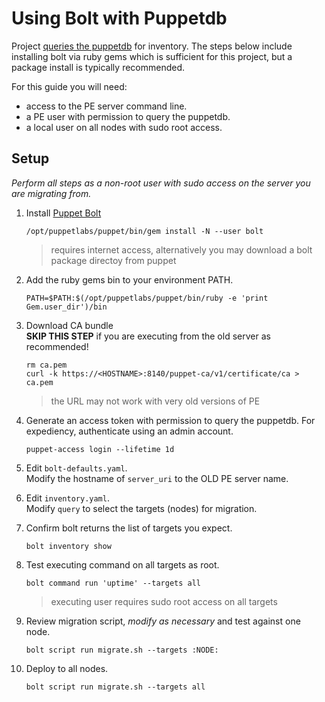 # Using Bolt with Puppetdb

Project [queries the puppetdb] for inventory. The steps below include installing bolt via ruby gems which is sufficient for this project, but a package install is typically recommended.

For this guide you will need:

* access to the PE server command line.
* a PE user with permission to query the puppetdb.
* a local user on all nodes with sudo root access.

## Setup

_Perform all steps as a non-root user with sudo access on the server you are migrating from._

1. Install [Puppet Bolt]

       /opt/puppetlabs/puppet/bin/gem install -N --user bolt

   > requires internet access, alternatively you may download a bolt
     package directoy from puppet

2. Add the ruby gems bin to your environment PATH.

       PATH=$PATH:$(/opt/puppetlabs/puppet/bin/ruby -e 'print Gem.user_dir')/bin

3. Download CA bundle  
   **SKIP THIS STEP** if you are executing from the old server as recommended!

       rm ca.pem
       curl -k https://<HOSTNAME>:8140/puppet-ca/v1/certificate/ca > ca.pem

   > the URL may not work with very old versions of PE

4. Generate an access token with permission to query the puppetdb.
   For expediency, authenticate using an admin account.

       puppet-access login --lifetime 1d

5. Edit `bolt-defaults.yaml`.  
   Modify the hostname of `server_uri` to the OLD PE server name.

6. Edit `inventory.yaml`.  
   Modify `query` to select the targets (nodes) for migration.

7. Confirm bolt returns the list of targets you expect.

       bolt inventory show

8. Test executing command on all targets as root.

       bolt command run 'uptime' --targets all

   > executing user requires sudo root access on all targets

9. Review migration script, *modify as necessary* and test against one node.

       bolt script run migrate.sh --targets :NODE:

10. Deploy to all nodes.

        bolt script run migrate.sh --targets all

[Puppet Bolt]: https://puppet.com/docs/bolt/latest/bolt.html
[queries the puppetdb]: https://puppet.com/docs/bolt/latest/bolt_connect_puppetdb.html

